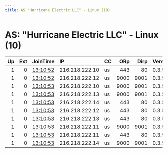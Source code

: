 ```yaml
---
title: AS "Hurricane Electric LLC" - Linux (10)
---
```


# AS: "Hurricane Electric LLC" - Linux (10)

|   Up |   Ext | JoinTime                                                                                            | IP             | CC   |   ORp |   Dirp | Version   | Contact                   | Nickname   |   eFamMembers |
|-----:|------:|:----------------------------------------------------------------------------------------------------|:---------------|:-----|------:|-------:|:----------|:--------------------------|:-----------|--------------:|
|    1 |     0 | [13:10:52](https://metrics.torproject.org/rs.html#details/70AB9FC42C2FE750B24EECD27F7C25139F01EB6C) | 216.218.222.10 | us   |   443 |     80 | 0.3.5.8   | http://216.218.222.10:80/ | SpeedTest0 |            10 |
|    1 |     0 | [13:10:52](https://metrics.torproject.org/rs.html#details/E2BA3220F0863AFF34D3BFE36B653CC5CDC3F825) | 216.218.222.12 | us   |  9000 |   9001 | 0.3.5.8   | http://216.218.222.12:900 | SpeedTest5 |            10 |
|    1 |     0 | [13:10:53](https://metrics.torproject.org/rs.html#details/244FA0202C1C0614348A083CC30413C1CCBB76BC) | 216.218.222.10 | us   |  9000 |   9001 | 0.3.5.8   | http://216.218.222.10:900 | SpeedTest1 |            10 |
|    1 |     0 | [13:10:53](https://metrics.torproject.org/rs.html#details/45E702D042C84D7A7C63310940161E293C6E5CEF) | 216.218.222.13 | us   |  9000 |   9001 | 0.3.5.8   | http://216.218.222.13:900 | SpeedTest7 |            10 |
|    1 |     0 | [13:10:53](https://metrics.torproject.org/rs.html#details/50E874B35119FB516A1098BFE132ACFA6164AC3E) | 216.218.222.14 | us   |   443 |     80 | 0.3.5.8   | http://216.218.222.14:80/ | SpeedTest8 |            10 |
|    1 |     0 | [13:10:53](https://metrics.torproject.org/rs.html#details/702FF3F56721FF45AB148C97DB5B7D10C72BE9CF) | 216.218.222.12 | us   |   443 |     80 | 0.3.5.8   | http://216.218.222.12:80/ | SpeedTest4 |            10 |
|    1 |     0 | [13:10:53](https://metrics.torproject.org/rs.html#details/96BE33F702C9D15CA374CD2041000987771C082C) | 216.218.222.13 | us   |   443 |     80 | 0.3.5.8   | http://216.218.222.13:80/ | SpeedTest6 |            10 |
|    1 |     0 | [13:10:53](https://metrics.torproject.org/rs.html#details/A0A4B07A3AB0DD3D10E2C3C98972828F84BE78AB) | 216.218.222.11 | us   |  9000 |   9001 | 0.3.5.8   | http://216.218.222.11:900 | SpeedTest3 |            10 |
|    1 |     0 | [13:10:53](https://metrics.torproject.org/rs.html#details/BD371C3DAA20B6F844A520F91360BF6F9697A35A) | 216.218.222.11 | us   |   443 |     80 | 0.3.5.8   | http://216.218.222.11:80/ | SpeedTest2 |            10 |
|    1 |     0 | [13:10:53](https://metrics.torproject.org/rs.html#details/D3E6CFAB65F29FE9450707C96BA45F2FE90F6B85) | 216.218.222.14 | us   |  9000 |   9001 | 0.3.5.8   | http://216.218.222.14:900 | SpeedTest9 |            10 |
